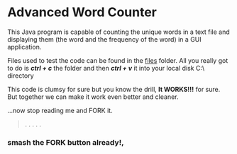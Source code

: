# Advanced Word Counter

This Java program is capable of counting the unique words in a text file and displaying them (the word and the frequency of the word) in a GUI application.

Files used to test the code can be found in the [files](files/) folder. 
All you really got to do is ***ctrl + c*** the folder and then ***ctrl + v*** it into your local disk C:\\ directory 

This code is clumsy for sure but you know the drill, **It WORKS!!!** for sure.
But together we can make it work even better and cleaner.

...now stop reading me and FORK it. 
> .
> .
> .
> .
> .
### smash the FORK button already!,
